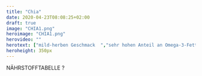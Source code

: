 ```yaml
---
title: "Chia"
date: 2020-04-23T08:08:25+02:00
draft: true
image: "CHIA1.png"
heroimage: "CHIA1.png"
herovideo: ""
herotext: ["mild-herben Geschmack  ","sehr hohen Anteil an Omega-3-Fettsäuren ","sehr vielseitiges Lebensmittel  "]
heroheight: 350px
---
```

<!--

Die Keimlinge der Chia-Samen haben einen mild-herben Geschmack. Sie wussten schon damals um die Besonderheit dieser Pflanze und verwendeten die Saat täglich als hochwertiges und vielseitiges Lebensmittel. Vitalpulver: Chia hat einen einen sehr hohen Anteil an Omega-3-Fettsäuren, Proteinen, Vitaminen, Antioxidantien und Mineralien. -->

NÄHRSTOFFTABELLE ?
